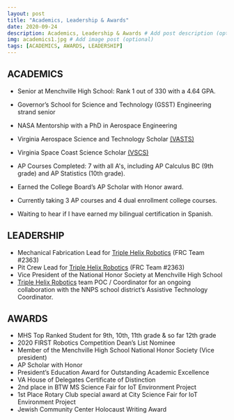 ```yaml
---
layout: post
title: "Academics, Leadership & Awards"
date: 2020-09-24
description: Academics, Leadership & Awards # Add post description (optional)
img: academics1.jpg # Add image post (optional)
tags: [ACADEMICS, AWARDS, LEADERSHIP]
---
```


## ACADEMICS

* Senior at Menchville High School:  Rank 1 out of 330 with a 4.64 GPA. 
* Governor’s School for Science and Technology (GSST) Engineering strand senior
* NASA Mentorship with a PhD in Aerospace Engineering
* Virginia Aerospace Science and Technology Scholar [(VASTS)](https://vsgc.odu.edu/vasts/)
* Virginia Space Coast Science Scholar [(VSCS)](https://vsgc.odu.edu/spacecoast/)

* AP Courses Completed: 7 with all A's, including AP Calculus BC (9th grade) and AP Statistics (10th grade).
* Earned the College Board’s AP Scholar with Honor award. 
* Currently taking 3 AP courses and 4 dual enrollment college courses. 

* Waiting to hear if I have earned my bilingual certification in Spanish.


## LEADERSHIP

* Mechanical Fabrication Lead for [Triple Helix Robotics](http://team2363.org/) (FRC Team #2363) 
* Pit Crew Lead for [Triple Helix Robotics](http://team2363.org/) (FRC Team #2363)
* Vice President of the National Honor Society at Menchville High School
* [Triple Helix Robotics](http://team2363.org/) team POC / Coordinator for an ongoing collaboration with the NNPS school district’s Assistive Technology Coordinator.


## AWARDS

* MHS Top Ranked Student for 9th, 10th, 11th grade & so far 12th grade
* 2020 FIRST Robotics Competition Dean’s List Nominee
* Member of the Menchville High School National Honor Society  (Vice president)
* AP Scholar with Honor
* President’s Education Award for Outstanding Academic Excellence
* VA House of Delegates Certificate of Distinction
* 2nd place in BTW MS Science Fair for IoT Environment Project
* 1st Place Rotary Club special award at City Science Fair for IoT Environment Project
* Jewish Community Center Holocaust Writing Award










